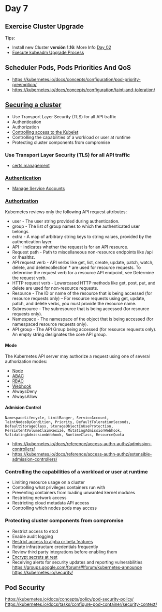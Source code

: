 # Day 7

## Exercise Cluster Upgrade

Tips: 
* Install new Cluster **versión 1.16**: More Info [Day_02](Day_02.md)
* [Execute kubeadm Upgrade Process](https://kubernetes.io/docs/tasks/administer-cluster/kubeadm/kubeadm-upgrade/)

## Scheduler Pods, Pods Priorities And QoS

* https://kubernetes.io/docs/concepts/configuration/pod-priority-preemption/
* https://kubernetes.io/docs/concepts/configuration/taint-and-toleration/


## [Securing a cluster](https://kubernetes.io/docs/tasks/administer-cluster/securing-a-cluster/)

* Use Transport Layer Security (TLS) for all API traffic
* Authentication
* Authorization
* [Controlling access to the Kubelet](https://kubernetes.io/docs/reference/command-line-tools-reference/kubelet-authentication-authorization/)
* Controlling the capabilities of a workload or user at runtime
* Protecting cluster components from compromise

### Use Transport Layer Security (TLS) for all API traffic

* [certs management](https://kubernetes.io/docs/tasks/administer-cluster/kubeadm/kubeadm-certs/)

### [Authentication](https://kubernetes.io/docs/reference/access-authn-authz/authentication/)

* [Manage Service Accounts](https://kubernetes.io/docs/reference/access-authn-authz/service-accounts-admin/)

### [Authorization](https://kubernetes.io/docs/reference/access-authn-authz/authorization/)

Kubernetes reviews only the following API request attributes:

* user - The user string provided during authentication.
* group - The list of group names to which the authenticated user belongs.
* extra - A map of arbitrary string keys to string values, provided by the authentication layer.
* API - Indicates whether the request is for an API resource.
* Request path - Path to miscellaneous non-resource endpoints like /api or /healthz.
* API request verb - API verbs like get, list, create, update, patch, watch, delete, and deletecollection * are used for resource requests. To determine the request verb for a resource API endpoint, see Determine the request verb.
* HTTP request verb - Lowercased HTTP methods like get, post, put, and delete are used for non-resource requests.
* Resource - The ID or name of the resource that is being accessed (for resource requests only) – For resource requests using get, update, patch, and delete verbs, you must provide the resource name.
* Subresource - The subresource that is being accessed (for resource requests only).
* Namespace - The namespace of the object that is being accessed (for namespaced resource requests only).
* API group - The API Group being accessed (for resource requests only). An empty string designates the core API group.

#### Mode

The Kubernetes API server may authorize a request using one of several authorization modes:

* [Node](https://kubernetes.io/docs/reference/access-authn-authz/node/)
* [ABAC](https://kubernetes.io/docs/reference/access-authn-authz/abac/)
* [RBAC](https://kubernetes.io/docs/reference/access-authn-authz/rbac/#privilege-escalation-prevention-and-bootstrapping)
* [Webhook](https://kubernetes.io/docs/reference/access-authn-authz/webhook/)
* AlwaysDeny
* AlwaysAllow

#### Admision Control

```
NamespaceLifecycle, LimitRanger, ServiceAccount, TaintNodesByCondition, Priority, DefaultTolerationSeconds, DefaultStorageClass, StorageObjectInUseProtection, PersistentVolumeClaimResize, MutatingAdmissionWebhook, ValidatingAdmissionWebhook, RuntimeClass, ResourceQuota
```

* https://kubernetes.io/docs/reference/access-authn-authz/admission-controllers/
* https://kubernetes.io/docs/reference/access-authn-authz/extensible-admission-controllers/

### Controlling the capabilities of a workload or user at runtime

* Limiting resource usage on a cluster
* Controlling what privileges containers run with
* Preventing containers from loading unwanted kernel modules
* Restricting network access
* Restricting cloud metadata API access
* Controlling which nodes pods may access 

### Protecting cluster components from compromise

* Restrict access to etcd
* Enable audit logging
* [Restrict access to alpha or beta features](https://kubernetes.io/docs/reference/command-line-tools-reference/feature-gates/)
* Rotate infrastructure credentials frequently
* Review third party integrations before enabling them
* [Encrypt secrets at rest](https://kubernetes.io/docs/tasks/administer-cluster/encrypt-data/)
* Receiving alerts for security updates and reporting vulnerabilities
    https://groups.google.com/forum/#!forum/kubernetes-announce
    https://kubernetes.io/security/

## Pod Security
https://kubernetes.io/docs/concepts/policy/pod-security-policy/
https://kubernetes.io/docs/tasks/configure-pod-container/security-context/
